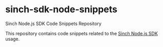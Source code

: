 # sinch-sdk-node-snippets

Sinch Node.js SDK Code Snippets Repository

This repository contains code snippets related to the [Sinch Node.js SDK](https://github.com/sinch/sinch-sdk-node) usage.
